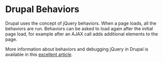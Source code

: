 # Drupal Behaviors

Drupal uses the concept of jQuery behaviors. When a page loads, all the behaviors are run. Behaviors can be asked to load again after the initial page load, for example after an AJAX call adds additional elements to the page. 



More information about behaviors and debugging jQuery in Drupal is available in this [excellent article](https://www.lullabot.com/articles/understanding-javascript-behaviors-in-drupal).